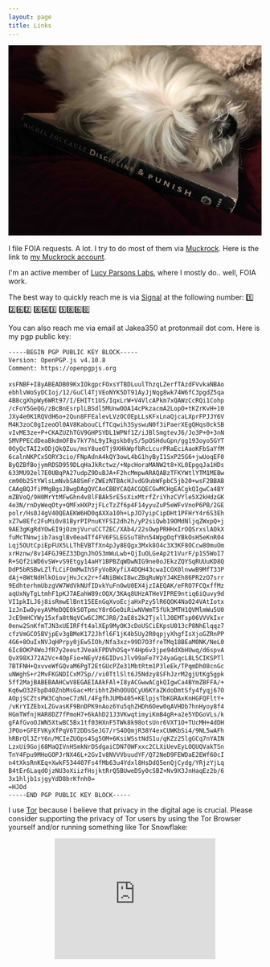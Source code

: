 ```yaml
---
layout: page
title: Links
---
```

![](/img/foucault_dog.jpg)
 
I file FOIA requests. A lot. I try to do most of them via [Muckrock](https://www.muckrock.com). Here is the link to [my
Muckrock account](https://www.muckrock.com/accounts/profile/joliet_j/).

I'm an active member of [Lucy Parsons Labs](https://lucyparsonslabs.com/), where I mostly do.. well, FOIA work.

The best way to quickly reach me is via [Signal](https://signal.org/download/) at the following number: 
1️⃣ 2️⃣6️⃣2️⃣  8️⃣4️⃣3️⃣  5️⃣8️⃣6️⃣0️⃣

You can also reach me via email at Jakea350 at protonmail dot com. Here is my pgp public key:

```
-----BEGIN PGP PUBLIC KEY BLOCK-----
Version: OpenPGP.js v4.10.8
Comment: https://openpgpjs.org

xsFNBF+I8yABEADB09KxIOkgpcFOxsYTBDLuulThzqLZerfTAzdFVvkaNBAo
ebhlvWoSyDCIoj/12/GuCl4TjVEoNYK5DT91AyJjNqg8wk74W6fC3pgdZ5qa
4B8cgXhpWy6WRt97/I/EHITt1US/IqxLrW+V4VlcAPkm7xQAWzCcRQi1Cohp
/cFoY5GeQG/zBcBnEsrplLBSdl5MUnwOOA14cPkzacmA2LopO+tKZrKvH+10
JXy4e0K1RQVdH6o+2Qun8FFEalevLVzOCOEpLLsKFxLnaQjcaLXprFPJJY6V
M4K3zoC0gIzeoOl0AV8KabouCLfTCqwih3SyswuN0f3iPaerXEgQHqs0ckSB
vIvME3ze+P+CKAZUZhTGV9GHPSYDL1WPNf1Z/iJBlSmgtevJ6/Jo3P+0+3nN
SMVPPECdDeaBkdmOFBv7kY7hL9yIkgskb0yS/5pOSHduGpn/gg193oyo5GYT
0OyQcTAI2xODjQkQZuu/msY8ueOTj9XHkWpfbRcLcurPRaEciAaoKFbSaYfM
6calnNKPCxSORY3cio/FNpAdnA4kQY3owL4bG1hyByI1SxP25G6+jwUoqEF0
ByQZBfBojymRDSD959DLqHaJkRctwz/+NpcHoraMANW2t8+XL0EpgqJa1HDs
633MU92el7E0UBqPA27udpZ9DuBJA+F2hcMmpwARAQABzTFKYWtlYTM1MEBw
cm90b25tYWlsLmNvbSA8SmFrZWEzNTBAcHJvdG9ubWFpbC5jb20+wsF2BBAB
CAAgBQJfiPMgBgsJBwgDAgQVCAoCBBYCAQACGQECGwMCHgEACgkQIgwCa4BY
mZBVoQ/9H0MrYtMFwGhn4v8lFBAk5rE5sXixMtrfZriYhzCVYle5X2kHdzGK
4e3N/rnDyWeqOty+QMFxHXPzjFLcTzZf6p4F14yyuZuP5eWFvVnoP6PB/2GE
polr/Hs0J4gV40QEAEKW6HD0qAXXa10h+LpJO7yipCipDHt1PFHrY4r6S3Eh
xZ7w8Efc2FuMi0v81ByrPIPnuKYFSI2dh2h/yP2siQwb19OMdNljqZWxpQ+j
9AE3gKgRdYOwEI9jOzmjVuruCCTZEC/XAb4/22sOwpPRHHxIrOQSrxslAOkX
fuMcTNnwjib7asglBv0ea4Tf4FV6FSLEGSuT8hn54WpgOqfYBkOsH5eKnR04
Lqj5OUtCpiEpFUX5LLThEVBTfXn4pJy8EQgx3Mxk8O4c3X3KF8OCcw80muOm
xrHznw/8v14FGJ9EZ33DgnJhOS3mWuLwb+QjIuOLGeAp2t1VurF/p1S5WoI7
R+SQf2iWD6vSW+vS9Etgy14aHY1BPBZqWDwNIG9ne0oJEkzZQYSqRUUuKD8Q
DdP5bRSBwLZlfLCiFOmMwIh5FyVoBXyfiX4DQH43cwaICOX0lnwwB9MfT33P
dAj+8WtNdHlkOiovjHvJcx2r+f4NiBWxI8wcZBqRuWpYJ4KEh86PR2zO7srr
9EdhterhmUbzgVW7WdVkNUfIDvkYuFnOwU0EX4jzIAEQAK/eFRO7FCQxffMz
aqUxNyTgLtmhF1pKJ7AEahW89cOQX/3KAq8UHzATHeVIPRE9ntiq6iQuvy9d
VI1pkILJ6j8isRmwElBnt15EEnGqXvoEcjaHxPzy5lR6QOK4NaO24VAtIotx
1zJnIwOyeyAVMeDQE0kS0TpmcY8r6GeOiRiwNVWmT5fUk3MTH1QVMlmWu5U0
JcE9mHCYWy15xfa8tNqVCw6CJMCJR8/2aE8s2k2TjxllJ0EMTsp06VVVkIxr
0enw2SnKfmTJN3xUEIRFft4alXEp9MyOK3cDoUSCiEKpsU013cP8NhElqqz7
cfzVmGCO5BVjpEv3gBMeK172Jhfl6F1jK4b5Uy2R0qpjyXhgfIsXjoGZRnPP
4G6+8OuIxNVJqHPrpy0jEw5IOh/Nfa3xz+99D7O3freTMq18BEaM0NK/NeL0
6Ic8OKP4WoJfR7y2eeutJVeakFPDVhOSq+Y4Hp6v3jpe94dXbHUwq/d6spvA
QvX98XJ72A2Vc+4OpFio+NEyVz6GIDvsJlv99aFe7Y24yaGqcL8L5CIKSPTl
7BTFNH+QxvveWfGQvaM6PgT2EtGUcPZe31MbtRtm1P3leEk/TPqmDh08cnGc
uNWghS+r2MvFKGNDICxM7Sp//vi0TtlSlt6J5Ndzy8SFhJzrM2gjUtKg5gpk
5ff2MajBABEBAAHCwV8EGAEIAAkFAl+I8yACGwwACgkQIgwCa4BYmZBFFA/+
Kq6wO32FbpD40ZnbMsGac+MribhtZHhOOUQCyU6KYaZKdoDmtSfy4fyqj67O
AOpjSCZtsPW3CqhoeC7zNl/4FgfhJUMb405+KElpjsTbKGRAxKnHGFQFltY+
/vKrYIZEbxLZGvasKF9BnDPK9nAoz6Yu5qhZHDh6Oew0qAVHDb7hnHyoy8f4
HGmTWfnjHAR8DZ7fPmoH7+6kAhD21J3VKwqtimyiKmB4gR+a2e5YDGoVLs/k
gFAfGvoOJWN5XtwBC5Bx1tf03HXnF5TWk8k98otsUnr6VXT1O+TUcMH+4dDH
JPOo+GFEFVKyXfPqV6T2DDsSeJG7/rS4OQmjR38Y4exCUWKbSi4/9NL5wAFh
hRBrQl3ZrY6n/MCIeZUOps4Sg5OM+6KsiWSstNdS1u/qKZz25lgGCq7nYAIN
LzxUi9Goj68MaQIVnHSmkNrDSdgaiCDN7OWFxxc2CLXiUevEyLOQUQVakTSn
TnY4Fpu9MHoGOPJrNX46L+2GvIv8NVVVbuudYF/Q72NeD9FEWDaE2EWf6OcI
n4tXksRnKEq+XwkF534407Fs4fMb63u4Ydxl8HsDdQ5enQjCydg/YRjzYjLq
B4tEr6LaqdOjzNU3oXiizfHsjktRrQ5BUweDSy0cSBZ+Nv9X3JnHaqEz2b/6
3x1hljb1sjgyYdD8brKfnh0=
=HJOd
-----END PGP PUBLIC KEY BLOCK-----
```

I use [Tor](https://www.torproject.org/) because I believe that privacy in the digital age is crucial. Please consider supporting the privacy of Tor users by using the Tor Browser yourself and/or running something like Tor Snowflake: 

<p align="center">
<iframe src="https://snowflake.torproject.org/embed.html" width="320" height="240" frameborder="0" scrolling="no"></iframe>
</p>
